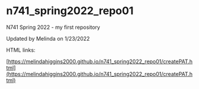 # n741_spring2022_repo01
N741 Spring 2022 - my first repository

Updated by Melinda on 1/23/2022

HTML links:

[https://melindahiggins2000.github.io/n741_spring2022_repo01/createPAT.html](https://melindahiggins2000.github.io/n741_spring2022_repo01/createPAT.html)